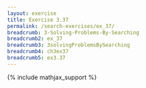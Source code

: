 ```yaml
---
layout: exercise
title: Exercise 3.37
permalink: /search-exercises/ex_37/
breadcrumb: 3-Solving-Problems-By-Searching
breadcrumb2: ex_37
breadcrumb3: 3solvingProblemsBySearching
breadcrumb4: ch3ex37
breadcrumb5: ex3.37
---
```


{% include mathjax_support %}

